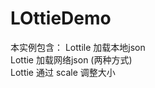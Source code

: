 # LOttieDemo

本实例包含：
  Lottile 加载本地json </br>
  Lottie  加载网络json (两种方式)</br>
  Lottie 通过 scale 调整大小

  
